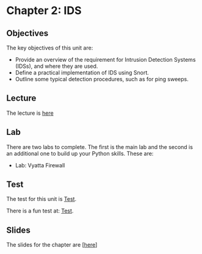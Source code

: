 <h1 id="logo">Chapter 2: IDS</h1>
<h2>Objectives</h2>
The key objectives of this unit are:</p>
<ul>
  <li>Provide  an overview of the requirement for Intrusion Detection Systems (IDSs), and  where they are used.</li>
  <li>Define  a practical implementation of IDS using Snort.</li>
  <li>Outline  some typical detection procedures, such as for ping sweeps.</li>
</ul>
<h2>Lecture</h2>
<p>The lecture is <a href="https://www.youtube.com/embed/IguN0dFZ23I?rel=0" target=_blank>here</a></p>
<h2>Lab</h2>
<p>There are two labs to complete. The first is the main lab and the second is an additional one to build up your Python skills. These  are:</p>
<ul>
  <li>Lab: Vyatta Firewall</li>
 </ul>
  
<h2>Test</h2>
<p>The test for this unit is <a href="https://asecuritysite.com/tests/tests?sortBy=sfc02">Test</a>.</p>
<p>There is a fun test at: <a href="https://asecuritysite.com/tests/fun?sortBy=sfc02">Test</a>.</p>
<h2>Slides</h2>
<p>The slides for the chapter are [<a href="week02_ids//lecture/unit02.pdf">here</a>]</p>


